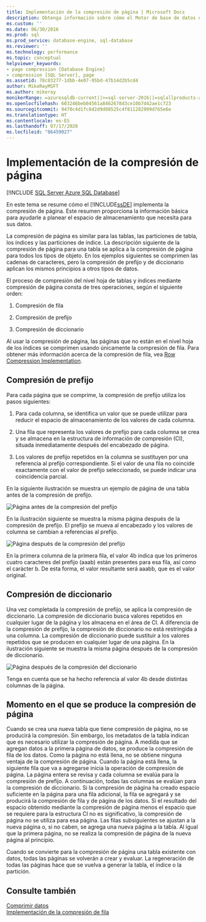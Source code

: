 ```yaml
---
title: Implementación de la compresión de página | Microsoft Docs
description: Obtenga información sobre cómo el Motor de base de datos de SQL Server implementa la compresión de páginas para ayudarle a planear el espacio de almacenamiento que necesita para sus datos.
ms.custom: ''
ms.date: 06/30/2016
ms.prod: sql
ms.prod_service: database-engine, sql-database
ms.reviewer: ''
ms.technology: performance
ms.topic: conceptual
helpviewer_keywords:
- page compression [Database Engine]
- compression [SQL Server], page
ms.assetid: 78c83277-1dbb-4e07-95bd-47b14d2b5cd4
author: MikeRayMSFT
ms.author: mikeray
monikerRange: =azuresqldb-current||>=sql-server-2016||=sqlallproducts-allversions||>=sql-server-linux-2017||=azuresqldb-mi-current
ms.openlocfilehash: 603246beb04561a8462678d3ce10b7d42ae1c723
ms.sourcegitcommit: 9470c4d1fc8d2d9d08525c4f811282999d765e6e
ms.translationtype: HT
ms.contentlocale: es-ES
ms.lasthandoff: 07/17/2020
ms.locfileid: "86459027"
---
```

# <a name="page-compression-implementation"></a>Implementación de la compresión de página
[!INCLUDE [SQL Server Azure SQL Database](../../includes/applies-to-version/sql-asdb.md)]

  En este tema se resume cómo el [!INCLUDE[ssDE](../../includes/ssde-md.md)] implementa la compresión de página. Este resumen proporciona la información básica para ayudarle a planear el espacio de almacenamiento que necesita para sus datos.  
  
 La compresión de página es similar para las tablas, las particiones de tabla, los índices y las particiones de índice. La descripción siguiente de la compresión de página para una tabla se aplica a la compresión de página para todos los tipos de objeto. En los ejemplos siguientes se comprimen las cadenas de caracteres, pero la compresión de prefijo y de diccionario aplican los mismos principios a otros tipos de datos.  
  
 El proceso de compresión del nivel hoja de tablas y índices mediante compresión de página consta de tres operaciones, según el siguiente orden:  
  
1.  Compresión de fila  
  
2.  Compresión de prefijo  
  
3.  Compresión de diccionario  

 Al usar la compresión de página, las páginas que no están en el nivel hoja de los índices se comprimen usando únicamente la compresión de fila. Para obtener más información acerca de la compresión de fila, vea [Row Compression Implementation](../../relational-databases/data-compression/row-compression-implementation.md).  
  
## <a name="prefix-compression"></a>Compresión de prefijo  
 Para cada página que se comprime, la compresión de prefijo utiliza los pasos siguientes:  
  
1.  Para cada columna, se identifica un valor que se puede utilizar para reducir el espacio de almacenamiento de los valores de cada columna.  
  
2.  Una fila que representa los valores de prefijo para cada columna se crea y se almacena en la estructura de información de compresión (CI), situada inmediatamente después del encabezado de página.  
  
3.  Los valores de prefijo repetidos en la columna se sustituyen por una referencia al prefijo correspondiente. Si el valor de una fila no coincide exactamente con el valor de prefijo seleccionado, se puede indicar una coincidencia parcial.  
  
 En la siguiente ilustración se muestra un ejemplo de página de una tabla antes de la compresión de prefijo.  
  
 ![Página antes de la compresión del prefijo](media/skt-tblcompression1c.gif "Página antes de la compresión del prefijo")  
  
 En la ilustración siguiente se muestra la misma página después de la compresión de prefijo. El prefijo se mueva al encabezado y los valores de columna se cambian a referencias al prefijo.  
  
 ![Página después de la compresión del prefijo](media/tblcompression2.gif "Página después de la compresión del prefijo")  
  
 En la primera columna de la primera fila, el valor 4b indica que los primeros cuatro caracteres del prefijo (aaab) están presentes para esa fila, así como el carácter b. De esta forma, el valor resultante será aaabb, que es el valor original.  
  
## <a name="dictionary-compression"></a>Compresión de diccionario  
 Una vez completada la compresión de prefijo, se aplica la compresión de diccionario. La compresión de diccionario busca valores repetidos en cualquier lugar de la página y los almacena en el área de CI. A diferencia de la compresión de prefijo, la compresión de diccionario no está restringida a una columna. La compresión de diccionario puede sustituir a los valores repetidos que se producen en cualquier lugar de una página. En la ilustración siguiente se muestra la misma página después de la compresión de diccionario.  
  
 ![Página después de la compresión del diccionario](media/tblcompression3.gif "Página después de la compresión del diccionario")  
  
 Tenga en cuenta que se ha hecho referencia al valor 4b desde distintas columnas de la página.  
  
## <a name="when-page-compression-occurs"></a>Momento en el que se produce la compresión de página  
 Cuando se crea una nueva tabla que tiene compresión de página, no se producirá la compresión. Sin embargo, los metadatos de la tabla indican que es necesario utilizar la compresión de página. A medida que se agregan datos a la primera página de datos, se produce la compresión de fila de los datos. Como la página no está llena, no se obtiene ninguna ventaja de la compresión de página. Cuando la página está llena, la siguiente fila que va a agregarse inicia la operación de compresión de página. La página entera se revisa y cada columna se evalúa para la compresión de prefijo. A continuación, todas las columnas se evalúan para la compresión de diccionario. Si la compresión de página ha creado espacio suficiente en la página para una fila adicional, la fila se agregará y se producirá la compresión de fila y de página de los datos. Si el resultado del espacio obtenido mediante la compresión de página menos el espacio que se requiere para la estructura CI no es significativo, la compresión de página no se utiliza para esa página. Las filas subsiguientes se ajustan a la nueva página o, si no caben, se agrega una nueva página a la tabla. Al igual que la primera página, no se realiza la compresión de página de la nueva página al principio.  
  
 Cuando se convierte para la compresión de página una tabla existente con datos, todas las páginas se volverán a crear y evaluar. La regeneración de todas las páginas hace que se vuelva a generar la tabla, el índice o la partición.  
  
## <a name="see-also"></a>Consulte también  
 [Comprimir datos](../../relational-databases/data-compression/data-compression.md)   
 [Implementación de la compresión de fila](../../relational-databases/data-compression/row-compression-implementation.md)  
  
  
